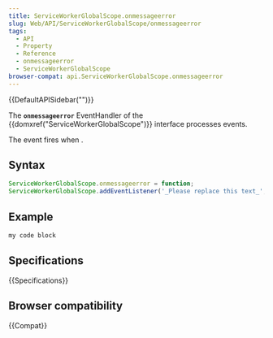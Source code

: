 ```yaml
---
title: ServiceWorkerGlobalScope.onmessageerror
slug: Web/API/ServiceWorkerGlobalScope/onmessageerror
tags:
  - API
  - Property
  - Reference
  - onmessageerror
  - ServiceWorkerGlobalScope
browser-compat: api.ServiceWorkerGlobalScope.onmessageerror
---
```

{{DefaultAPISidebar("")}}

The **`onmessageerror`** EventHandler of the {{domxref("ServiceWorkerGlobalScope")}} interface processes  events.

The  event fires when .

## Syntax

```js
ServiceWorkerGlobalScope.onmessageerror = function;
ServiceWorkerGlobalScope.addEventListener('_Please replace this text_', function);
```

## Example

```js
my code block
```

## Specifications

{{Specifications}}

## Browser compatibility

{{Compat}}

